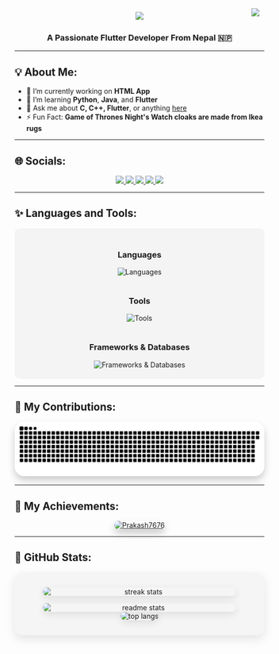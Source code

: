
<div align="right" style="position: relative;">
  <img src="https://visitor-badge.laobi.icu/badge?page_id=Prakash7676.Prakash7676" style="position: absolute; top: 10px; right: 10px;" />
  <br />
</div>
<div align="center">
    <img src="https://readme-typing-svg.herokuapp.com/?font=Righteous&size=35&center=true&vCenter=true&width=500&height=70&duration=4000&lines=Hi+There!+👋;+I'm+Prakash+Shrestha!;" />
</div>

<h3 align="center">A Passionate Flutter Developer From Nepal 🇳🇵</h3>


---






## 💡 About Me:
- 🔭 I’m currently working on **HTML App**
- 🌱 I’m learning **Python**, **Java**, and **Flutter**
- 💬 Ask me about **C, C++, Flutter**, or anything [here](https://github.com/Prakash7676/Prakash7676/issues)
- ⚡ Fun Fact: **Game of Thrones Night's Watch cloaks are made from Ikea rugs**

---

## 🌐 Socials:

<div align="center">
  <a href="mailto:shresthap125@gmail.com">
    <img src="https://img.shields.io/badge/Gmail-purple?style=for-the-badge&logo=Gmail&logoColor=orange" />
  </a>
  <a href="https://linkedin.com/in/prakash-stha-211404240" target="_blank">
    <img src="https://img.shields.io/badge/LinkedIn-white?style=for-the-badge&logo=LinkedIn&logoColor=white&labelColor=blue&color=blue" />
  </a>
  <a href="https://instagram.com/iamprakash_77" target="blank">
    <img src="https://img.shields.io/badge/Instagram-white?style=for-the-badge&logo=Instagram&logoColor=orange" />
  </a>
  <a href="https://www.facebook.com/profile.php?id=100009262777879" target="blank">
    <img src="https://img.shields.io/badge/Facebook-white?style=for-the-badge&logo=Facebook&logoColor=white&labelColor=blue&color=blue" />
  </a>
  <a href="https://twitter.com/Prakash85220860" target="blank">
    <img src="https://img.shields.io/badge/Twitter-black?style=for-the-badge&logo=X&logoColor=white" />
  </a>
</div>

---


## ✨ Languages and Tools:

<div align="center" style="padding: 20px; background-color: #f4f4f4; border-radius: 10px;">
  <!-- Languages -->
  <h3>Languages</h3>
  <img src="https://skillicons.dev/icons?i=dart,python,javascript,php,c,java" alt="Languages" />
  <br /><br />

  <!-- Tools -->
  <h3>Tools</h3>
  <img src="https://skillicons.dev/icons?i=html,css,vscode,github,figma,photoshop,postman" alt="Tools" />
  <br /><br />

  <!-- Frameworks & Databases -->
  <h3>Frameworks & Databases</h3>
  <img src="https://skillicons.dev/icons?i=flutter,nodejs,django,mysql,firebase,sqlite,appwrite" alt="Frameworks & Databases" />
</div>


---


## 🚀 My Contributions:

<div align="center" style="animation: fadeIn 2s ease-in-out;">
  <img 
    alt="rocket animation for my contributions" 
    src="https://raw.githubusercontent.com/Prakash7676/Prakash7676/output/github-contribution-grid-snake.svg" 
    style="border-radius: 20px; box-shadow: 0 8px 15px rgba(0, 0, 0, 0.2); transition: transform 0.3s ease-in-out;" 
    onmouseover="this.style.transform='scale(1.1)'" 
    onmouseout="this.style.transform='scale(1)'"
  />
</div>





---


## 🌟 My Achievements:

<p align="center" style="animation: fadeIn 2s ease-in-out;">
  <a href="https://github.com/ryo-ma/github-profile-trophy">
    <img 
      src="https://github-profile-trophy.vercel.app/?username=Prakash7676&theme=onedark&column=4&margin-w=15&margin-h=15" 
      alt="Prakash7676" 
      style="border-radius: 10px; box-shadow: 0 8px 15px rgba(0, 0, 0, 0.2); transition: transform 0.3s ease-in-out;" 
      onmouseover="this.style.transform='scale(1.05)'" 
      onmouseout="this.style.transform='scale(1)'"
    />
  </a>
</p>





---



## 🌟 GitHub Stats:

<div align="center" style="animation: fadeIn 2s ease-in-out; background-color: #f5f5f5; padding: 30px; border-radius: 15px; box-shadow: 0 8px 20px rgba(0, 0, 0, 0.1);">
  <div style="display: flex; flex-wrap: wrap; justify-content: center; gap: 15px;">
    <!-- Streak Stats -->
    <img 
      width="390" 
      src="https://streak-stats.demolab.com/?user=Prakash7676&count_private=true&theme=react&border_radius=10" 
      alt="streak stats" 
      style="transition: transform 0.3s ease-in-out; border-radius: 10px; box-shadow: 0 5px 15px rgba(0, 0, 0, 0.1);"
      onmouseover="this.style.transform='scale(1.05)'" 
      onmouseout="this.style.transform='scale(1)'"
    />
    <!-- Readme Stats -->
    <img 
      width="390" 
      src="https://github-readme-stats.vercel.app/api?username=Prakash7676&count_private=true&show_icons=true&theme=react&rank_icon=github&border_radius=10" 
      alt="readme stats"
      style="transition: transform 0.3s ease-in-out; border-radius: 10px; box-shadow: 0 5px 15px rgba(0, 0, 0, 0.1);"
      onmouseover="this.style.transform='scale(1.05)'" 
      onmouseout="this.style.transform='scale(1)'"
    />
  </div>
  <!-- Top Languages -->
  <img 
    width="325" 
    src="https://github-readme-stats.vercel.app/api/top-langs/?username=Prakash7676&hide=HTML&langs_count=8&layout=compact&theme=react&border_radius=10&size_weight=0.5&count_weight=0.5&exclude_repo=github-readme-stats" 
    alt="top langs"
    style="border-radius: 10px; box-shadow: 0 5px 15px rgba(0, 0, 0, 0.1);"
  />
</div>




